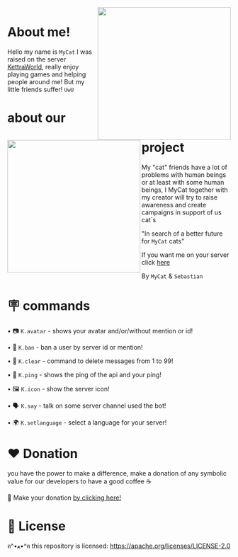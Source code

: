 <img align="right" src="https://images-ext-2.discordapp.net/external/O04ENeR2bvzHGscCLrjf14dxwVPRFcXwfrI1VCv2Wac/%3Fsize%3D4096/https/cdn.discordapp.com/avatars/932705411897905193/9bebc14f036c11585199ed5887ef6fbf.png" width="300"/>

# About me!

Hello my name is  `MyCat`  I was raised on the server [KettraWorld](https://discord.gg/NDzFeDp8YE), really enjoy playing games and helping people around me! But my little friends suffer!   `UwU`

<img align="left" src="https://media.discordapp.net/attachments/962361906373468230/968650138815987752/foto_de_gato_triste_-_Download_gratis_png.jpg" width="300"/>

# about our project

My "cat" friends have a lot of problems with human beings or at least with some human beings, I MyCat together with my creator will try to raise awareness and create campaigns in support of us cat`s

"In search of a better future for `MyCat` cats"

If you want me on your server click [here](#)

By `MyCat` & `Sebastian`

# 🪧 commands 

   • 📷 `K.avatar` - shows your avatar and/or/without mention or id!
   
   • 🤬 `K.ban` - ban a user by server id or mention!
   
   • 🧹 `K.clear` - command to delete messages from 1 to 99!
   
   • 🏓 `K.ping` - shows the ping of the api and your ping!
   
   • 🖼️ `K.icon` - show the server icon!
   
   • 🗣️ `K.say` - talk on some server channel used the bot!
   
   • 🌍 `K.setlanguage` - select a language for your server!
  
# ❤️ Donation 

you have the power to make a difference, make a donation of any symbolic value for our developers to have a good coffee ☕

🌟 Make your donation [by clicking here!](https://ko-fi.com/sebastianjn007)

# 📃 License

ฅ^•ﻌ•^ฅ this repository is licensed: https://apache.org/licenses/LICENSE-2.0
